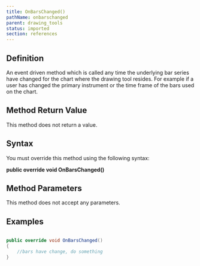 ```yaml
---
title: OnBarsChanged()
pathName: onbarschanged
parent: drawing_tools
status: imported
section: references
---
```


## Definition

An event driven method which is called any time the underlying bar series have changed for the chart where the drawing tool resides. For example if a user has changed the primary instrument or the time frame of the bars used on the chart.

## Method Return Value

This method does not return a value.

## Syntax

You must override this method using the following syntax:

**public override void OnBarsChanged()**  

## Method Parameters

This method does not accept any parameters.

## Examples

```csharp

public override void OnBarsChanged()
{
    //bars have change, do something
}
```

